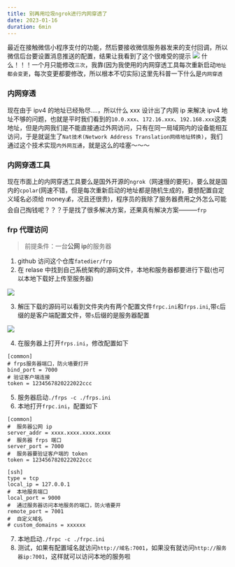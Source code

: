 ```yaml
---
title: 别再用垃圾ngrok进行内网穿透了
date: 2023-01-16
duration: 6min
---
```


最近在接触微信小程序支付的功能，然后要接收微信服务器发来的支付回调，所以微信后台要设置消息推送的配置，结果让我看到了这个很难受的提示
![](/images/4084992a-bb1e-4648-81c0-d56b6bb2c852.webp)
什么！！！一个月只能修改`三次`，我靠(因为我使用的内网穿透工具每次重新启动`地址都会变更`，每次变更都要修改，所以根本不切实际)这里先科普一下什么是`内网穿透`

### 内网穿透

现在由于 ipv4 的地址已经殆尽....，所以什么 xxx 设计出了内网 ip 来解决 ipv4 地址不够的问题，也就是平时我们看到的`10.0.xxx`、`172.16.xxx`、`192.168.xxx`这类地址，但是内网我们是不能直接通过外网访问，只有在同一局域网内的设备能相互访问，于是就诞生了`Nat技术(Network Address Translation网络地址转换)`，我们通过这个技术实现`内外网互通`，就是这么的哇塞～～～

### 内网穿透工具

现在市面上的内网穿透工具要么是国外开源的`ngrok`（网速慢的要死\)，要么就是国内的`cpolar`(网速不错，但是每次重新启动的地址都是随机生成的，要想配置自定义域名必须给 money💰，况且还很贵)，程序员的我除了服务器费用之外怎么可能会自己掏钱呢？？？于是找了很多解决方案，还果真有解决方案———`frp`

### frp 代理访问

> 前提条件：一台**公网 ip**的服务器

1. github 访问这个仓库`fatedier/frp`
2. 在 relase 中找到自己系统架构的源码文件，本地和服务器都要进行下载(也可以本地下载好上传至服务器)

![](/images/2732dad8-95a6-49c7-a4cf-0749cc4f9a43.webp)

3. 解压下载的源码可以看到文件夹内有两个配置文件`frpc.ini`和`frps.ini`,带`c`后缀的是客户端配置文件，带`s`后缀的是服务器配置

![](/images/7309b374-4bca-454c-82e1-19cf668c8190.webp)

4. 在服务器上打开`frps.ini`，修改配置如下

```
[common]
# frps服务器端口，防火墙要打开
bind_port = 7000
# 验证客户端连接
token = 1234567820222022ccc
```

5. 服务器启动`./frps -c ./frps.ini`
6. 本地打开`frpc.ini`，配置如下

```
[common]
#  服务器公网 ip
server_addr = xxxx.xxxx.xxxx.xxxx
#  服务器 frps 端口
server_port = 7000
#  服务器要验证客户端的 token
token = 1234567820222022ccc

[ssh]
type = tcp
local_ip = 127.0.0.1
#  本地服务端口
local_port = 9000
#  通过服务器访问本地服务的端口，防火墙要开
remote_port = 7001
#  自定义域名
# custom_domains = xxxxxx
```

7.  本地启动`./frpc -c ./frpc.ini`
8.  测试，如果有配置域名就访问`http://域名:7001`，如果没有就访问`http://服务器ip:7001`，这样就可以访问本地的服务啦
